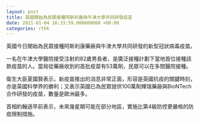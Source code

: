 ```yaml
---
layout: post
title: 英國開始為民眾接種阿斯利康與牛津大學共同研發疫苗
date: 2021-01-04 16:33:59.000000000 +08:00
categories: rthk
---
```


英國今日開始為民眾接種阿斯利康藥廠與牛津大學共同研發的新型冠狀病毒疫苗。

一名在牛津大學醫院接受注射的82歲男長者，是廣泛接種計劃下當地首位接種該款疫苗的人。當局從藥廠收到的首批疫苗有53萬劑，民眾可以在多間醫院接種。

衛生大臣夏國賢表示，新疫苗推出的消息非常正面，形容是英國抗疫的關鍵時刻，亦是英國科學界的勝利；又表示英國已為民眾提供100萬劑輝瑞藥廠與BioNTech合作研發的疫苗，數量是歐洲最多。

首相約翰遜早前表示，未來幾星期可能在部分地區，實施比第4級防控更嚴格的防疫限制措施。
